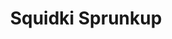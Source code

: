 ---
slug: squidki-sprunkup
title: Squidki Sprunkup
description: "Squidki Sprunkup is an exciting online game. Play for free directly in your browser!"
icon: /images/new_mods/Sprunki Sprunkup.png
url: https://wowtbc.net/sprunkin/sprunki-sprunkup/index.html
previewImage: /images/new_mods/Sprunki Sprunkup.png
type: new mods

# SEO配置
seo:
  title: "Squidki Sprunkup - Play Free Online Game | Fun Browser Games"
  description: "Squidki Sprunkup - Play this fun online game for free in your browser. No download required!"
  ogImage: "/images/new_mods/Sprunki Sprunkup.png"
  keywords: "squidki-sprunkup, online game, browser game, free game, new mods game, play online"

videoUrls:
  - https://www.youtube.com/embed/example1
  - https://www.youtube.com/embed/example2

whyPlay:
  title: "Why Play Squidki Sprunkup?"
  items:
    - "Immersive Gameplay: Squidki Sprunkup offers an engaging and immersive gaming experience that will keep you entertained for hours"
    - "Challenging Levels: Test your skills with increasingly difficult challenges and obstacles"
    - "Beautiful Graphics: Enjoy stunning visuals and smooth animations that bring the game world to life"
    - "Regular Updates: New content and features are added regularly to keep the game fresh and exciting"
    - "Free to Play: Experience all the fun without spending a penny"
    - "Community Features: Connect with other players, share strategies, and compete for high scores"
    - "Cross-Platform: Play on any device with a web browser, no downloads required"

features:
  title: "Key Features of Squidki Sprunkup"
  image: "/images/new_mods/Sprunki Sprunkup.png"
  items:
    - "Intuitive Controls: Easy to learn controls make Squidki Sprunkup accessible for players of all skill levels"
    - "Multiple Game Modes: Enjoy various gameplay options that provide different challenges and experiences"
    - "Character Customization: Personalize your gaming experience with unique characters and items"
    - "Achievement System: Complete special tasks to earn rewards and recognition"
    - "Leaderboards: Compete with players worldwide and see who can achieve the highest scores"

characteristics:
  title: "Game Characteristics"
  image: "/images/new_mods/Sprunki Sprunkup.png"
  items:
    - "Genre: New mods game with elements of strategy and skill"
    - "Difficulty: Suitable for both casual gamers and those seeking a challenge"
    - "Play Time: Quick sessions or extended gameplay, depending on your preference"
    - "Art Style: Vibrant and engaging visuals that enhance the gaming experience"
    - "Sound Design: Immersive audio that complements the gameplay perfectly"

info: "Squidki Sprunkup is an exciting online game that offers players a unique and engaging gaming experience. With its intuitive controls, stunning visuals, and challenging gameplay, Squidki Sprunkup provides hours of entertainment for players of all ages and skill levels. Whether you're looking for a quick gaming session during a break or an extended play session, Squidki Sprunkup delivers an immersive experience that will keep you coming back for more. The game features multiple levels of increasing difficulty, ensuring that players are constantly challenged as they progress. With regular updates adding new content and features, Squidki Sprunkup remains fresh and exciting, providing endless entertainment options for its growing community of players."

howToPlayIntro: "Welcome to Squidki Sprunkup! This guide will walk you through the basics and help you master the game. Whether you're a beginner or looking to improve your skills, these tips and instructions will enhance your gaming experience."

howToPlaySteps:
  - title: "Getting Started"
    description: "Begin your Squidki Sprunkup adventure by familiarizing yourself with the controls. Use your keyboard or mouse to navigate through the game interface. The tutorial will guide you through the basic mechanics and help you understand the objectives."
  - title: "Understanding the Objectives"
    description: "In Squidki Sprunkup, your main goal is to progress through levels by completing specific objectives. Each level presents unique challenges that require different strategies and approaches."
  - title: "Mastering the Controls"
    description: "Practice using the controls to improve your precision and reaction time. Squidki Sprunkup requires quick reflexes and strategic thinking to overcome obstacles and defeat opponents."
  - title: "Utilizing Power-ups"
    description: "Collect power-ups throughout the game to enhance your abilities and overcome difficult challenges. Each power-up offers unique advantages that can be crucial for success."
  - title: "Developing Strategies"
    description: "As you progress in Squidki Sprunkup, develop effective strategies for different scenarios. Analyze patterns, anticipate challenges, and adapt your approach to maximize your performance."

faq:
  title: "Frequently Asked Questions about Squidki Sprunkup"
  items:
    - question: "Is Squidki Sprunkup free to play?"
      answer: "Yes, Squidki Sprunkup is completely free to play directly in your web browser. No downloads or purchases are required to enjoy the full game experience."
    - question: "Can I play Squidki Sprunkup on mobile devices?"
      answer: "Yes, Squidki Sprunkup is optimized for both desktop and mobile play. You can enjoy the game on any device with a web browser and internet connection."
    - question: "Are there any in-game purchases?"
      answer: "While Squidki Sprunkup is free to play, there may be optional in-game purchases available for cosmetic items or additional features that don't affect core gameplay."
    - question: "How often is Squidki Sprunkup updated?"
      answer: "The developers regularly update Squidki Sprunkup with new content, features, and improvements based on player feedback and game performance."
    - question: "Can I play Squidki Sprunkup offline?"
      answer: "Currently, Squidki Sprunkup requires an internet connection to play as it's a browser-based online game."
    - question: "Is Squidki Sprunkup suitable for children?"
      answer: "Yes, Squidki Sprunkup is designed to be family-friendly and suitable for players of all ages."
    - question: "How do I report bugs or issues?"
      answer: "If you encounter any problems while playing Squidki Sprunkup, you can report them through the game's support page or contact the developers directly through their website."
    - question: "Still Have Questions?"
      answer: "If you have additional questions about Squidki Sprunkup that aren't covered in this FAQ, please visit our support center or contact our customer service team for assistance."
---